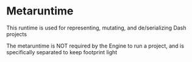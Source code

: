 # Metaruntime

This runtime is used for representing, mutating, and de/serializing Dash projects

The metaruntime is NOT required by the Engine to run a project, and is specifically separated to keep footprint light
